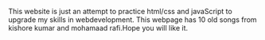 This website is just an attempt to practice html/css and javaScript to upgrade my skills in webdevelopment. This webpage has 10 old songs from kishore kumar and mohamaad rafi.Hope you will like it.
